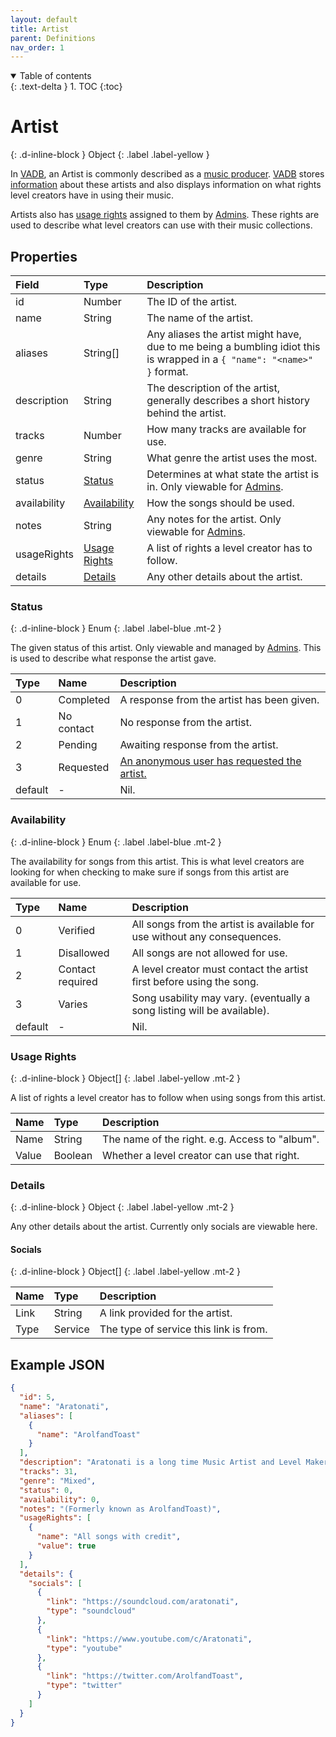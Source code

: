 ```yaml
---
layout: default
title: Artist
parent: Definitions
nav_order: 1
---
```


<details open markdown="block">
  <summary>
    Table of contents
  </summary>
  {: .text-delta }
1. TOC
{:toc}
</details>

# Artist
{: .d-inline-block }
Object
{: .label .label-yellow }

In [VADB](https://fadb.live/), an Artist is commonly described as a [music producer](https://en.wikipedia.org/wiki/Record_producer).
[VADB](https://fadb.live/) stores [information](#properties) about these artists and also displays information on what rights level creators have in using their music.

Artists also has [usage rights](#) assigned to them by [Admins](#). These rights are used to describe what level creators can use with their music collections.

## Properties

| Field       | Type                           | Description                                                                                                             |
|:-------------|:------------------------------|:------------------------------------------------------------------------------------------------------------------------|
| id           | Number                        | The ID of the artist.                                                                                                   |
| name         | String                        | The name of the artist.                                                                                                 |
| aliases      | String[]                      | Any aliases the artist might have, due to me being a bumbling idiot this is wrapped in a `{ "name": "<name>" }` format. |
| description  | String                        | The description of the artist, generally describes a short history behind the artist.                                   |
| tracks       | Number                        | How many tracks are available for use.                                                                                  |
| genre        | String                        | What genre the artist uses the most.                                                                                    |
| status       | [Status](#status)             | Determines at what state the artist is in. Only viewable for [Admins](#).                                               |
| availability | [Availability](#availability) | How the songs should be used.                                                                                           |
| notes        | String                        | Any notes for the artist. Only viewable for [Admins](#).                                                                |
| usageRights  | [Usage Rights](#usage-rights) | A list of rights a level creator has to follow.                                                                         |
| details      | [Details](#details)           | Any other details about the artist.                                                                                     |

### Status
{: .d-inline-block }
Enum
{: .label .label-blue .mt-2 }

The given status of this artist. Only viewable and managed by [Admins](#). This is used to describe what response the artist gave.

| Type    | Name       | Description                                      |
|:--------|:-----------|:-------------------------------------------------|
| 0       | Completed  | A response from the artist has been given.       |
| 1       | No contact | No response from the artist.                     |
| 2       | Pending    | Awaiting response from the artist.               |
| 3       | Requested  | [An anonymous user has requested the artist.](#) |
| default | -          | Nil.                                             |

### Availability
{: .d-inline-block }
Enum
{: .label .label-blue .mt-2 }

The availability for songs from this artist. This is what level creators are looking for when checking to make sure if songs from this artist are available for use.

| Type    | Name             | Description                                                              |
|:--------|:-----------------|:-------------------------------------------------------------------------|
| 0       | Verified         | All songs from the artist is available for use without any consequences. |
| 1       | Disallowed       | All songs are not allowed for use.                                       |
| 2       | Contact required | A level creator must contact the artist first before using the song.     |
| 3       | Varies           | Song usability may vary. (eventually a song listing will be available).  |
| default | -                | Nil.                                                                     |

### Usage Rights
{: .d-inline-block }
Object[]
{: .label .label-yellow .mt-2 }

A list of rights a level creator has to follow when using songs from this artist.

| Name  | Type    | Description                                    |
|:------|:--------|:-----------------------------------------------|
| Name  | String  | The name of the right. e.g. Access to "album". |
| Value | Boolean | Whether a level creator can use that right.    |

### Details
{: .d-inline-block }
Object
{: .label .label-yellow .mt-2 }

Any other details about the artist. Currently only socials are viewable here.

#### Socials
{: .d-inline-block }
Object[]
{: .label .label-yellow .mt-2 }

| Name | Type    | Description                            |
|:-----|:--------|:---------------------------------------|
| Link | String  | A link provided for the artist.        |
| Type | Service | The type of service this link is from. |


## Example JSON

```json
{
  "id": 5,
  "name": "Aratonati",
  "aliases": [
    {
      "name": "ArolfandToast"
    }
  ],
  "description": "Aratonati is a long time Music Artist and Level Maker within the PA community.\r\n\r\nThe majority of their songs are made in SunVox and then edited in Audacity.",
  "tracks": 31,
  "genre": "Mixed",
  "status": 0,
  "availability": 0,
  "notes": "(Formerly known as ArolfandToast)",
  "usageRights": [
    {
      "name": "All songs with credit",
      "value": true
    }
  ],
  "details": {
    "socials": [
      {
        "link": "https://soundcloud.com/aratonati",
        "type": "soundcloud"
      },
      {
        "link": "https://www.youtube.com/c/Aratonati",
        "type": "youtube"
      },
      {
        "link": "https://twitter.com/ArolfandToast",
        "type": "twitter"
      }
    ]
  }
}
```